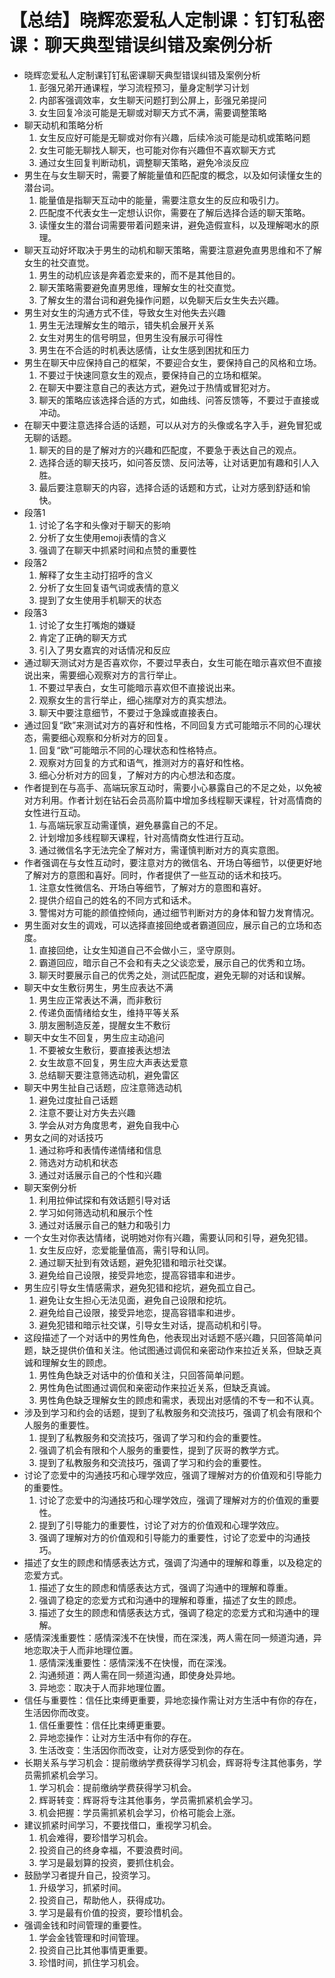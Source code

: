 # 【总结】晓辉恋爱私人定制课：钉钉私密课：聊天典型错误纠错及案例分析

-   晓辉恋爱私人定制课钉钉私密课聊天典型错误纠错及案例分析
    1.  彭强兄弟开通课程，学习流程预习，量身定制学习计划
    2.  内部客强调效率，女生聊天问题打到公屏上，彭强兄弟提问
    3.  女生回复冷淡可能是无聊或对聊天方式不满，需要调整策略
-   聊天动机和策略分析
    1.  女生反应好可能是无聊或对你有兴趣，后续冷淡可能是动机或策略问题
    2.  女生可能无聊找人聊天，也可能对你有兴趣但不喜欢聊天方式
    3.  通过女生回复判断动机，调整聊天策略，避免冷淡反应
-   男生在与女生聊天时，需要了解能量值和匹配度的概念，以及如何读懂女生的潜台词。
    1.  能量值是指聊天互动中的能量，需要注意女生的反应和吸引力。
    2.  匹配度不代表女生一定想认识你，需要在了解后选择合适的聊天策略。
    3.  读懂女生的潜台词需要带着问题来讲，避免造假宣科，以及理解喝水的原理。
-   聊天互动好坏取决于男生的动机和聊天策略，需要注意避免直男思维和不了解女生的社交直觉。
    1.  男生的动机应该是奔着恋爱来的，而不是其他目的。
    2.  聊天策略需要避免直男思维，理解女生的社交直觉。
    3.  了解女生的潜台词和避免操作问题，以免聊天后女生失去兴趣。
-   男生对女生的沟通方式不佳，导致女生对他失去兴趣
    1.  男生无法理解女生的暗示，错失机会展开关系
    2.  女生对男生的信号明显，但男生没有展示可得性
    3.  男生在不合适的时机表达感情，让女生感到困扰和压力
-   男生在聊天中应保持自己的框架，不要迎合女生，要保持自己的风格和立场。
    1.  不要过于快速同意女生的观点，要保持自己的立场和框架。
    2.  在聊天中要注意自己的表达方式，避免过于热情或冒犯对方。
    3.  聊天的策略应该选择合适的方式，如曲线、问答反馈等，不要过于直接或冲动。
-   在聊天中要注意选择合适的话题，可以从对方的头像或名字入手，避免冒犯或无聊的话题。
    1.  聊天的目的是了解对方的兴趣和匹配度，不要急于表达自己的观点。
    2.  选择合适的聊天技巧，如问答反馈、反问法等，让对话更加有趣和引人入胜。
    3.  最后要注意聊天的内容，选择合适的话题和方式，让对方感到舒适和愉快。
-   段落1
    1.  讨论了名字和头像对于聊天的影响
    2.  分析了女生使用emoji表情的含义
    3.  强调了在聊天中抓紧时间和点赞的重要性
-   段落2
    1.  解释了女生主动打招呼的含义
    2.  分析了女生回复语气词或表情的意义
    3.  提到了女生使用手机聊天的状态
-   段落3
    1.  讨论了女生打嘴炮的嫌疑
    2.  肯定了正确的聊天方式
    3.  引入了男女嘉宾的对话情况和反应
-   通过聊天测试对方是否喜欢你，不要过早表白，女生可能在暗示喜欢但不直接说出来，需要细心观察对方的言行举止。
    1.  不要过早表白，女生可能暗示喜欢但不直接说出来。
    2.  观察女生的言行举止，细心揣摩对方的真实想法。
    3.  聊天中要注意细节，不要过于急躁或直接表白。
-   通过回复“欧”来测试对方的喜好和性格，不同回复方式可能暗示不同的心理状态，需要细心观察和分析对方的回复。
    1.  回复“欧”可能暗示不同的心理状态和性格特点。
    2.  观察对方回复的方式和语气，推测对方的喜好和性格。
    3.  细心分析对方的回复，了解对方的内心想法和态度。
-   作者提到在与高手、高端玩家互动时，需要小心暴露自己的不足之处，以免被对方利用。作者计划在钻石会员高阶篇中增加多线程聊天课程，针对高情商的女性进行互动。
    1.  与高端玩家互动需谨慎，避免暴露自己的不足。
    2.  计划增加多线程聊天课程，针对高情商女性进行互动。
    3.  通过微信名字无法完全了解对方，需谨慎判断对方的真实意图。
-   作者强调在与女性互动时，要注意对方的微信名、开场白等细节，以便更好地了解对方的意图和喜好。同时，作者提供了一些互动的话术和技巧。
    1.  注意女性微信名、开场白等细节，了解对方的意图和喜好。
    2.  提供介绍自己的姓名的不同方式和话术。
    3.  警惕对方可能的颜值控倾向，通过细节判断对方的身体和智力发育情况。
-   男生面对女生的调戏，可以选择直接回绝或者霸道回应，展示自己的立场和态度。
    1.  直接回绝，让女生知道自己不会做小三，坚守原则。
    2.  霸道回应，暗示自己不会和有夫之父谈恋爱，展示自己的优秀和立场。
    3.  聊天时要展示自己的优秀之处，测试匹配度，避免无聊的对话和误解。
-   聊天中女生敷衍男生，男生应表达不满
    1.  男生应正常表达不满，而非敷衍
    2.  传递负面情绪给女生，维持平等关系
    3.  朋友圈制造反差，提醒女生不敷衍
-   聊天中女生不回复，男生应主动追问
    1.  不要被女生敷衍，要直接表达想法
    2.  女生故意不回复，男生应大声表达爱意
    3.  总结聊天要注意筛选动机，避免雷区
-   聊天中男生扯自己话题，应注意筛选动机
    1.  避免过度扯自己话题
    2.  注意不要让对方失去兴趣
    3.  学会从对方角度思考，避免自我中心
-   男女之间的对话技巧
    1.  通过称呼和表情传递情绪和信息
    2.  筛选对方动机和状态
    3.  通过对话展示自己的个性和兴趣
-   聊天案例分析
    1.  利用拉伸试探和有效话题引导对话
    2.  学习如何筛选动机和展示个性
    3.  通过对话展示自己的魅力和吸引力
-   一个女生对你表达情绪，说明她对你有兴趣，需要认同和引导，避免犯错。
    1.  女生反应好，恋爱能量值高，需引导和认同。
    2.  通过聊天扯到有效话题，避免犯错和暗示社交谋。
    3.  避免给自己设限，接受异地恋，提高容错率和进步。
-   男生应引导女生情感需求，避免犯错和挖坑，避免孤立自己。
    1.  避免让女生担心无法见面，避免自己设限和挖坑。
    2.  避免给自己设限，接受异地恋，提高容错率和进步。
    3.  避免犯错和暗示社交谋，引导女生对话，提高动机和引导。
-   这段描述了一个对话中的男性角色，他表现出对话题不感兴趣，只回答简单问题，缺乏提供价值和关注。他试图通过调侃和亲密动作来拉近关系，但缺乏真诚和理解女生的顾虑。
    1.  男性角色缺乏对话中的价值和关注，只回答简单问题。
    2.  男性角色试图通过调侃和亲密动作来拉近关系，但缺乏真诚。
    3.  男性角色缺乏理解女生的顾虑和需求，表现出对感情的不专一和不认真。
-   涉及到学习和约会的话题，提到了私教服务和交流技巧，强调了机会有限和个人服务的重要性。
    1.  提到了私教服务和交流技巧，强调了学习和约会的重要性。
    2.  强调了机会有限和个人服务的重要性，提到了灰哥的教学方式。
    3.  提到了私教服务和交流技巧，强调了学习和约会的重要性。
-   讨论了恋爱中的沟通技巧和心理学效应，强调了理解对方的价值观和引导能力的重要性。
    1.  讨论了恋爱中的沟通技巧和心理学效应，强调了理解对方的价值观的重要性。
    2.  提到了引导能力的重要性，讨论了对方的价值观和心理学效应。
    3.  强调了理解对方的价值观和引导能力的重要性，讨论了恋爱中的沟通技巧。
-   描述了女生的顾虑和情感表达方式，强调了沟通中的理解和尊重，以及稳定的恋爱方式。
    1.  描述了女生的顾虑和情感表达方式，强调了沟通中的理解和尊重。
    2.  强调了稳定的恋爱方式和沟通中的理解和尊重，描述了女生的顾虑。
    3.  描述了女生的顾虑和情感表达方式，强调了稳定的恋爱方式和沟通中的理解。
-   感情深浅重要性：感情深浅不在快慢，而在深浅，两人需在同一频道沟通，异地恋取决于人而非地理位置。
    1.  感情深浅重要性：感情深浅不在快慢，而在深浅。
    2.  沟通频道：两人需在同一频道沟通，即使身处异地。
    3.  异地恋：取决于人而非地理位置。
-   信任与重要性：信任比束缚更重要，异地恋操作需让对方生活中有你的存在，生活因你而改变。
    1.  信任重要性：信任比束缚更重要。
    2.  异地恋操作：让对方生活中有你的存在。
    3.  生活改变：生活因你而改变，让对方感受到你的存在。
-   长期关系与学习机会：提前缴纳学费获得学习机会，辉哥将专注其他事务，学员需抓紧机会学习。
    1.  学习机会：提前缴纳学费获得学习机会。
    2.  辉哥转变：辉哥将专注其他事务，学员需抓紧机会学习。
    3.  机会把握：学员需抓紧机会学习，价格可能会上涨。
-   建议抓紧时间学习，不要找借口，重视学习机会。
    1.  机会难得，要珍惜学习机会。
    2.  投资自己的终身幸福，不要浪费时间。
    3.  学习是最划算的投资，要抓住机会。
-   鼓励学习者提升自己，投资学习。
    1.  升级学习，抓紧时间。
    2.  投资自己，帮助他人，获得成功。
    3.  学习是最有价值的投资，要珍惜机会。
-   强调金钱和时间管理的重要性。
    1.  学会金钱管理和时间管理。
    2.  投资自己比其他事情更重要。
    3.  珍惜时间，抓住学习机会。